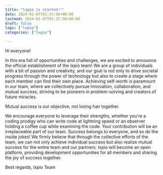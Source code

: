 ```yaml
---
title: "lxpio is started！"
date: 2024-01-07T01:37:56+08:00
lastmod: 2024-01-07T01:37:56+08:00
draft: false
tags: ["lxpio"]
categories: ["lxpio"]

---
```


Hi everyone!

In this era full of opportunities and challenges, we are excited to announce the official establishment of the lxpio team! We are a group of individuals with a bit of passion and creativity, and our goal is not only to drive societal progress through the power of technology but also to create a stage where each member can find their own place. Achieving self-worth is paramount in our team, where we collectively pursue innovation, collaboration, and mutual success, striving to be pioneers in problem-solving and creators of future miracles.

Mutual success is our objective, not losing hair together.

We encourage everyone to leverage their strengths, whether you're a coding prodigy who can write code at lightning speed or an observer holding a coffee cup while examining the code. Your contribution will be an irreplaceable part of our team. Success belongs to everyone, and so do the inside jokes! We firmly believe that through the collective efforts of the team, we can not only achieve individual success but also realize mutual success for the entire team and our partners. lxpio will become an open platform, providing development opportunities for all members and sharing the joy of success together.

Best regards,
lxpio Team